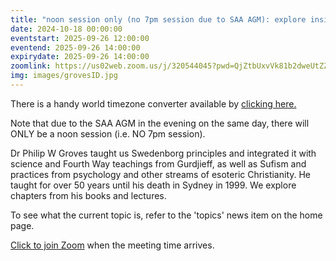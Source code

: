 ```yaml
---
title: "noon session only (no 7pm session due to SAA AGM): explore insights based on the work of Dr Philip Groves"
date: 2024-10-18 00:00:00
eventstart: 2025-09-26 12:00:00
eventend: 2025-09-26 14:00:00
expirydate: 2025-09-26 14:00:00
zoomlink: https://us02web.zoom.us/j/320544045?pwd=QjZtbUxvVk81b2dweUtZZTE3ZE9IZz09
img: images/grovesID.jpg
---
```


There is a handy world timezone converter available by [clicking here.](https://www.timeanddate.com/worldclock/converter.html)

Note that due to the SAA AGM in the evening on the same day, there will ONLY be a noon session (i.e. NO 7pm session).

Dr Philip W Groves taught us Swedenborg principles and integrated it with science and Fourth Way teachings from Gurdjieff, as well as Sufism and practices from psychology and other streams of esoteric Christianity. He taught for over 50 years until his death in Sydney in 1999. We explore chapters from his books and lectures.

To see what the current topic is, refer to the 'topics' news item on the home page.

[Click to join Zoom](https://us02web.zoom.us/j/320544045?pwd=QjZtbUxvVk81b2dweUtZZTE3ZE9IZz09) when the meeting time arrives.